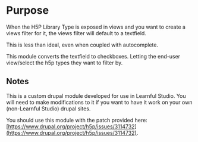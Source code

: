 # Purpose

When the H5P Library Type is exposed in views and you want to create a views filter for it, the views filter will default to a textfield.

This is less than ideal, even when coupled with autocomplete.

This module converts the textfield to checkboxes. Letting the end-user view/select the h5p types they want to filter by.

## Notes

This is a custom drupal module developed for use in Learnful Studio. You will need to make modifications to it if you want to have it work on your own (non-Learnful Studio) drupal sites.

You should use this module with the patch provided here: [https://www.drupal.org/project/h5p/issues/3114732](https://www.drupal.org/project/h5p/issues/3114732).